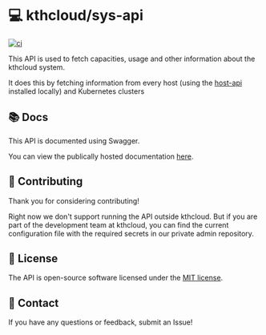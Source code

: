 # 💻 kthcloud/sys-api
[![ci](https://github.com/kthcloud/sys-api/actions/workflows/docker-image.yml/badge.svg)](https://github.com/kthcloud/sys-api/actions/workflows/docker-image.yml)

This API is used to fetch capacities, usage and other information about the kthcloud system.

It does this by fetching information from every host
(using the [host-api](https://github.com/kthcloud/host-api) installed locally) and Kubernetes clusters

## 📚 Docs
This API is documented using Swagger.

You can view the publically hosted documentation [here](https://api.cloud.cbh.kth.se/landing/v1/docs/index.html).

## 🤝 Contributing

Thank you for considering contributing!

Right now we don't support running the API outside kthcloud.
But if you are part of the development team at kthcloud,
you can find the current configuration file with the required secrets in our private admin repository.

## 📝 License

The API is open-source software licensed under the [MIT license](https://opensource.org/licenses/MIT).

## 📧 Contact

If you have any questions or feedback, submit an Issue!
